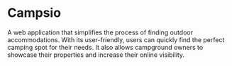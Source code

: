 # Campsio
A web application that simplifies the process of finding outdoor accommodations. With its user-friendly, users can quickly find the perfect camping spot for their needs. It also allows campground owners to showcase their properties and increase their online visibility.
